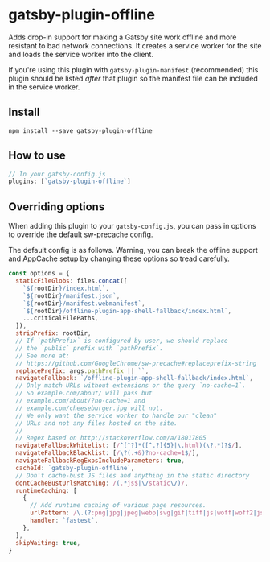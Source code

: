 # gatsby-plugin-offline

Adds drop-in support for making a Gatsby site work offline and more resistant to
bad network connections. It creates a service worker for the site and loads the
service worker into the client.

If you're using this plugin with `gatsby-plugin-manifest` (recommended) this
plugin should be listed _after_ that plugin so the manifest file can be included
in the service worker.

## Install

`npm install --save gatsby-plugin-offline`

## How to use

```javascript
// In your gatsby-config.js
plugins: [`gatsby-plugin-offline`]
```

## Overriding options

When adding this plugin to your `gatsby-config.js`, you can pass in options to
override the default sw-precache config.

The default config is as follows. Warning, you can break the offline support
and AppCache setup by changing these options so tread carefully.

```javascript
const options = {
  staticFileGlobs: files.concat([
    `${rootDir}/index.html`,
    `${rootDir}/manifest.json`,
    `${rootDir}/manifest.webmanifest`,
    `${rootDir}/offline-plugin-app-shell-fallback/index.html`,
    ...criticalFilePaths,
  ]),
  stripPrefix: rootDir,
  // If `pathPrefix` is configured by user, we should replace
  // the `public` prefix with `pathPrefix`.
  // See more at:
  // https://github.com/GoogleChrome/sw-precache#replaceprefix-string
  replacePrefix: args.pathPrefix || ``,
  navigateFallback: `/offline-plugin-app-shell-fallback/index.html`,
  // Only match URLs without extensions or the query `no-cache=1`.
  // So example.com/about/ will pass but
  // example.com/about/?no-cache=1 and
  // example.com/cheeseburger.jpg will not.
  // We only want the service worker to handle our "clean"
  // URLs and not any files hosted on the site.
  //
  // Regex based on http://stackoverflow.com/a/18017805
  navigateFallbackWhitelist: [/^[^?]*([^.?]{5}|\.html)(\?.*)?$/],
  navigateFallbackBlacklist: [/\?(.+&)?no-cache=1$/],
  navigateFallbackRegExpsIncludeParameters: true,
  cacheId: `gatsby-plugin-offline`,
  // Don't cache-bust JS files and anything in the static directory
  dontCacheBustUrlsMatching: /(.*js$|\/static\/)/,
  runtimeCaching: [
    {
      // Add runtime caching of various page resources.
      urlPattern: /\.(?:png|jpg|jpeg|webp|svg|gif|tiff|js|woff|woff2|json|css)$/,
      handler: `fastest`,
    },
  ],
  skipWaiting: true,
}
```
